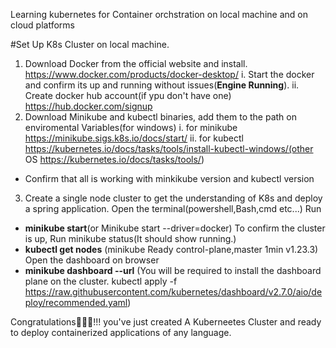 Learning kubernetes for Container orchstration on local machine and on cloud platforms


#Set Up K8s Cluster on local machine.
1. Download Docker from the official website and install. https://www.docker.com/products/docker-desktop/
   i. Start the docker and confirm its up and running without issues(**Engine Running**).
   ii. Create docker hub account(if ypu don't have one) https://hub.docker.com/signup
2. Download Minikube and kubectl binaries, add them to the path on enviromental Variables(for windows)
   i. for minikube https://minikube.sigs.k8s.io/docs/start/
   ii. for kubectl https://kubernetes.io/docs/tasks/tools/install-kubectl-windows/(other OS https://kubernetes.io/docs/tasks/tools/)
- Confirm that all is working with minkikube version and kubectl version
3. Create a single node cluster to get the understanding of K8s and deploy a spring application.
 Open the terminal(powershell,Bash,cmd etc...)
 Run
 - **minikube start**(or Minikube start --driver=docker)
  To confirm the cluster is up, Run minikube status(It should show running.)
 - **kubectl get nodes** (minikube   Ready    control-plane,master   1min   v1.23.3)
 Open the dashboard on browser
 - **minikube dashboard --url**
 (You will be required to install the dashboard plane on the cluster. 
 kubectl apply -f https://raw.githubusercontent.com/kubernetes/dashboard/v2.7.0/aio/deploy/recommended.yaml)
 
Congratulations👏👏👏!!! you've just created A Kuberneetes Cluster and ready to deploy containerized applications of any language.

